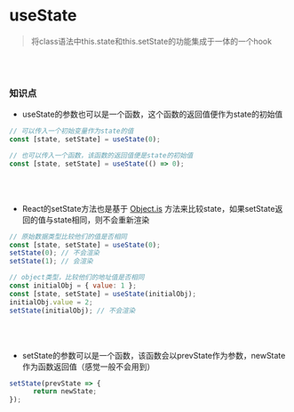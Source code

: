 # useState

> 将class语法中this.state和this.setState的功能集成于一体的一个hook

<br></br>



### 知识点

- useState的参数也可以是一个函数，这个函数的返回值便作为state的初始值

```javascript
// 可以传入一个初始变量作为state的值
const [state, setState] = useState(0);

// 也可以传入一个函数，该函数的返回值便是state的初始值
const [state, setState] = useState(() => 0);
```

<br></br>



- React的setState方法也是基于 [Object.is](https://developer.mozilla.org/zh-CN/docs/Web/JavaScript/Reference/Global_Objects/Object/is) 方法来比较state，如果setState返回的值与state相同，则不会重新渲染

```javascript
// 原始数据类型比较他们的值是否相同
const [state, setState] = useState(0);
setState(0); // 不会渲染
setState(1); // 会渲染

// object类型，比较他们的地址值是否相同
const initialObj = { value: 1 };
const [state, setState] = useState(initialObj);
initialObj.value = 2;
setState(initialObj); // 不会渲染
```

<br></br>



- setState的参数可以是一个函数，该函数会以prevState作为参数，newState作为函数返回值（感觉一般不会用到）

```javascript
setState(prevState => {
      return newState;
});
```
